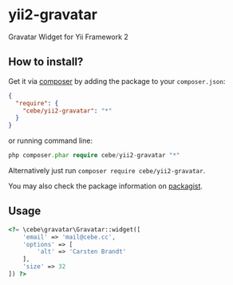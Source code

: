 yii2-gravatar
=============

Gravatar Widget for Yii Framework 2

How to install?
---------------

Get it via [composer](http://getcomposer.org/) by adding the package to your `composer.json`:

```json
{
  "require": {
    "cebe/yii2-gravatar": "*"
  }
}
```

or running command line:

```php
php composer.phar require cebe/yii2-gravatar "*"
```

Alternatively just run `composer require cebe/yii2-gravatar`.

You may also check the package information on [packagist](https://packagist.org/packages/cebe/yii2-gravatar).

Usage
-----

```php
<?= \cebe\gravatar\Gravatar::widget([
    'email' => 'mail@cebe.cc',
    'options' => [
        'alt' => 'Carsten Brandt'
    ],
    'size' => 32
]) ?>
```
